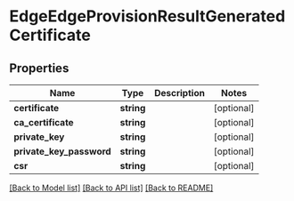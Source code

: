 # EdgeEdgeProvisionResultGeneratedCertificate

## Properties
Name | Type | Description | Notes
------------ | ------------- | ------------- | -------------
**certificate** | **string** |  | [optional] 
**ca_certificate** | **string** |  | [optional] 
**private_key** | **string** |  | [optional] 
**private_key_password** | **string** |  | [optional] 
**csr** | **string** |  | [optional] 

[[Back to Model list]](../README.md#documentation-for-models) [[Back to API list]](../README.md#documentation-for-api-endpoints) [[Back to README]](../README.md)



